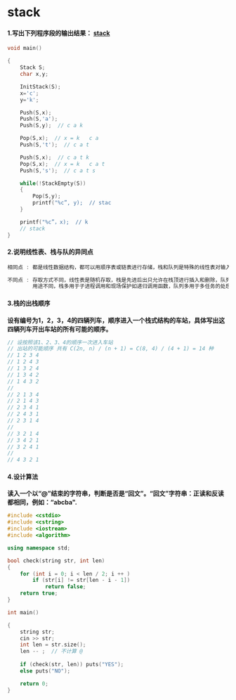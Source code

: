 # stack

#### 1.写出下列程序段的输出结果： <u>stack</u>

```c++
void main()

{  
    Stack S; 
    char x,y;

    InitStack(S);
    x='c';
    y='k';

    Push(S,x);
    Push(S,'a');
    Push(S,y);  // c a k

    Pop(S,x);  // x = k   c a
    Push(S,'t');  // c a t

    Push(S,x);  // c a t k
    Pop(S,x);  // x = k   c a t 
    Push(S,'s');  // c a t s

    while(!StackEmpty(S))
    {    
        Pop(S,y);
        printf("%c”, y);  // stac    
    }

    printf("%c”，x);  // k
    // stack
}
```

#### 2.说明线性表、栈与队的异同点

```c++
相同点 : 都是线性数据结构，都可以用顺序表或链表进行存储，栈和队列是特殊的线性表对输入和输出进行了不同的限制。

不同点 : 存取方式不同，线性表是随机存取，栈是先进后出只允许在栈顶进行插入和删除，队列是先进先出只允许在队尾进行插入在对头进行删除。
      	用途不同，栈多用于子进程调用和现场保护如递归调用函数，队列多用于多任务的处理先来先服务。
```

#### 3.栈的出栈顺序

**设有编号为1，2，3，4的四辆列车，顺序进入一个栈式结构的车站，具体写出这四辆列车开出车站的所有可能的顺序。**

```c++
// 设按照该1、2、3、4的顺序一次进入车站
// 出站的可能顺序 共有 C(2n, n) / (n + 1) = C(8, 4) / (4 + 1) = 14 种
// 1 2 3 4 
// 1 2 4 3
// 1 3 2 4
// 1 3 4 2
// 1 4 3 2
// 
// 2 1 3 4
// 2 1 4 3
// 2 3 4 1
// 2 4 3 1
// 2 3 1 4
//
// 3 2 1 4
// 3 4 2 1 
// 3 2 4 1
// 
// 4 3 2 1
```

#### 4.设计算法

**读入一个以“@”结束的字符串，判断是否是“回文”。“回文”字符串：正读和反读都相同，例如：“abcba".**

```c++
#include <cstdio>
#include <cstring>
#include <iostream>
#include <algorithm>

using namespace std;

bool check(string str, int len)
{
    for (int i = 0; i < len / 2; i ++ )
        if (str[i] != str[len - i - 1])
            return false;
    return true;
}

int main()

{
    string str;
    cin >> str;
    int len = str.size();
    len -- ;  // 不计算 @
    
    if (check(str, len)) puts("YES");
    else puts("NO");

    return 0;
}
```



